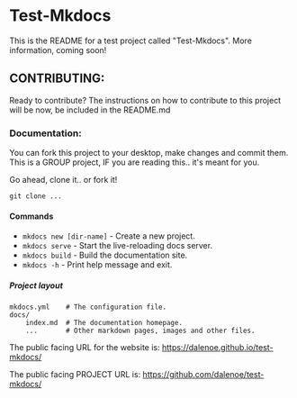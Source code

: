 # Test-Mkdocs

This is the README for a test project called "Test-Mkdocs". More information, coming soon!

## CONTRIBUTING:

Ready to contribute? The instructions on how to contribute to this project will be now,
be included in the README.md


### Documentation:

You can fork this project to your desktop, make changes and commit them. This is a GROUP project, IF
you are reading this.. it's meant for you.

Go ahead, clone it.. or fork it!

`git clone ...`


#### Commands

* `mkdocs new [dir-name]` - Create a new project.
* `mkdocs serve` - Start the live-reloading docs server.
* `mkdocs build` - Build the documentation site.
* `mkdocs -h` - Print help message and exit.


##### Project layout

    mkdocs.yml    # The configuration file.
    docs/
        index.md  # The documentation homepage.
        ...       # Other markdown pages, images and other files.


The public facing URL for the website is: https://dalenoe.github.io/test-mkdocs/

The public facing PROJECT URL is: https://github.com/dalenoe/test-mkdocs/
